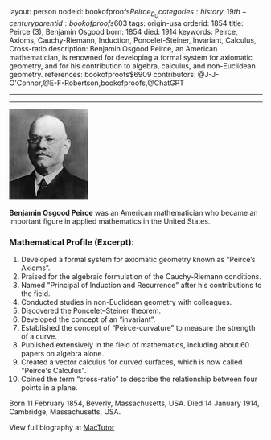 layout: person
nodeid: bookofproofs$Peirce_B_O
categories: history,19th-century
parentid: bookofproofs$603
tags: origin-usa
orderid: 1854
title: Peirce (3), Benjamin Osgood
born: 1854
died: 1914
keywords: Peirce, Axioms, Cauchy-Riemann, Induction, Poncelet-Steiner, Invariant, Calculus, Cross-ratio
description: Benjamin Osgood Peirce, an American mathematician, is renowned for developing a formal system for axiomatic geometry, and for his contribution to algebra, calculus, and non-Euclidean geometry.
references: bookofproofs$6909
contributors: @J-J-O'Connor,@E-F-Robertson,bookofproofs,@ChatGPT

---



---

![Peirce_B_O.jpg](https://github.com/bookofproofs/bookofproofs.github.io/blob/main/_sources/_assets/images/portraits/Peirce_B_O.jpg?raw=true)

**Benjamin Osgood Peirce** was an American mathematician who became an important figure in applied mathematics in the United States.

### Mathematical Profile (Excerpt):
1. Developed a formal system for axiomatic geometry known as “Peirce’s Axioms”.
2. Praised for the algebraic formulation of the Cauchy-Riemann conditions.
3. Named "Principal of Induction and Recurrence" after his contributions to the field.
4. Conducted studies in non-Euclidean geometry with colleagues.
5. Discovered the Poncelet–Steiner theorem.
6. Developed the concept of an “invariant”.
7. Established the concept of “Peirce-curvature” to measure the strength of a curve.
8. Published extensively in the field of mathematics, including about 60 papers on algebra alone.
9. Created a vector calculus for curved surfaces, which is now called "Peirce's Calculus".
10. Coined the term “cross-ratio” to describe the relationship between four points in a plane.

Born 11 February 1854, Beverly, Massachusetts, USA. Died 14 January 1914, Cambridge, Massachusetts, USA.

View full biography at [MacTutor](https://mathshistory.st-andrews.ac.uk/Biographies/Peirce_B_O/)
